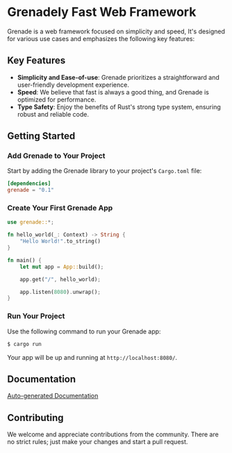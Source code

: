 # Grenadely Fast Web Framework

Grenade is a web framework focused on simplicity and speed, It's designed for various use cases and emphasizes the following key features:

## Key Features

- **Simplicity and Ease-of-use**: Grenade prioritizes a straightforward and user-friendly development experience.
- **Speed**: We believe that fast is always a good thing, and Grenade is optimized for performance.
- **Type Safety**: Enjoy the benefits of Rust's strong type system, ensuring robust and reliable code.

## Getting Started

### Add Grenade to Your Project

Start by adding the Grenade library to your project's `Cargo.toml` file:

```toml
[dependencies]
grenade = "0.1"
```

### Create Your First Grenade App

```rust
use grenade::*;

fn hello_world(_: Context) -> String {
    "Hello World!".to_string()
}

fn main() {
    let mut app = App::build();

    app.get("/", hello_world);

    app.listen(8080).unwrap();
}
```

### Run Your Project

Use the following command to run your Grenade app:

```bash
$ cargo run
```

Your app will be up and running at `http://localhost:8080/`.

## Documentation

[Auto-generated Documentation](https://docs.rs/grenade)

## Contributing

We welcome and appreciate contributions from the community. There are no strict rules; just make your changes and start a pull request.
